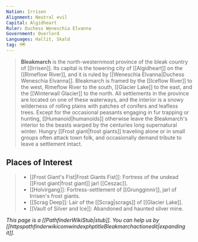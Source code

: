```yaml
---
Nation: Irrisen
Alignment: Neutral evil
Capital: Algidheart
Ruler: Duchess Weneschia Elvanna
Government: Overlord
Languages: Hallit, Skald
tag: 🗺️
---
```


> **Bleakmarch** is the north-westernmost province of the bleak country of [[Irrisen]]. Its capital is the towering city of [[Algidheart]] on the [[Rimeflow River]], and it is ruled by [[Weneschia Elvanna|Duchess Weneschia Elvanna]].
> Bleakmarch is framed by the [[Iceflow River]] to the west, Rimeflow River to the south, [[Glacier Lake]] to the east, and the [[Winterwall Glacier]] to the north. All settlements in the province are located on one of these waterways, and the interior is a snowy wilderness of rolling plains with patches of conifers and leafless trees. Except for the occasional peasants engaging in fur trapping or hunting, [[Humanoid|humanoids]] otherwise leave the Bleakmarch's interior to the beasts warped by the centuries long supernatural winter. Hungry [[Frost giant|frost giants]] traveling alone or in small groups often attack town folk, and occasionally demand tribute to leave a settlement intact.


## Places of Interest

> - [[Frost Giant's Fist|Frost Giants Fist]]: Fortress of the undead [[Frost giant|frost giant]] jarl [[Ceszac]].
> - [[Holvirgang]]: Fortress-settlement of [[Grungginnir]], jarl of Irrisen's frost giants.
> - [[Scrag Deep]]: Lair of the [[Scrag|scrags]] of [[Glacier Lake]].
> - [[Vault of Silver and Ice]]: Abandoned and haunted silver mine.


*This page is a [[PathfinderWikiStub|stub]]. You can help us by [[httpspathfinderwikicomwindexphptitleBleakmarchactionedit|expanding it]].*








